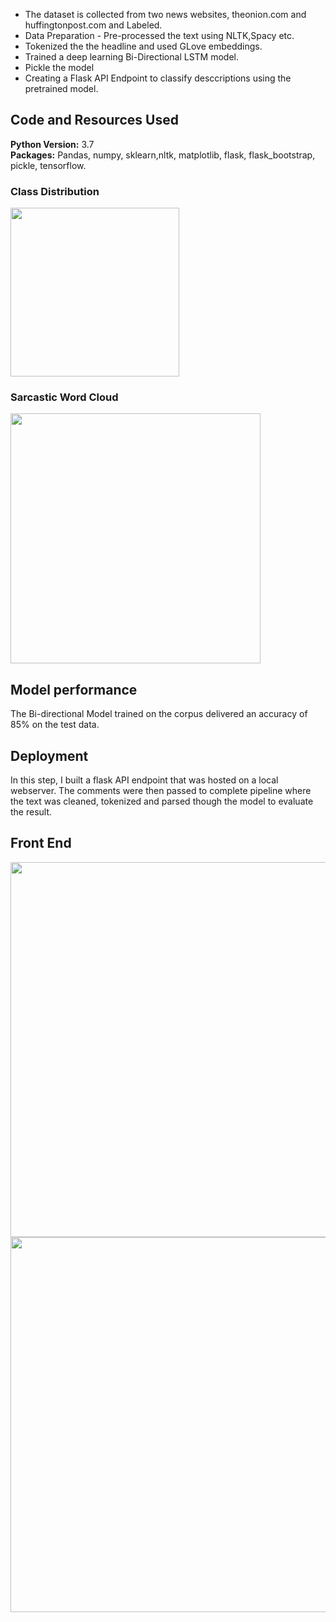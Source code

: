 * The dataset is collected from two news websites, theonion.com and huffingtonpost.com and Labeled.
* Data Preparation - Pre-processed the text using NLTK,Spacy etc.
* Tokenized the the headline and used GLove embeddings.
* Trained a deep learning Bi-Directional LSTM model.
* Pickle the model
* Creating a Flask API Endpoint to classify desccriptions using the pretrained model. 

## Code and Resources Used 
**Python Version:** 3.7  
**Packages:**  Pandas, numpy, sklearn,nltk, matplotlib, flask, flask_bootstrap, pickle, tensorflow. 

### Class Distribution
<img target="_blank" src="https://github.com/kalpesh22-21/NewsHeadline_Sarcasm_Detection/blob/main/Data%20Distribution.png" width=270>

### Sarcastic Word Cloud
<img target="_blank" src="https://github.com/kalpesh22-21/NewsHeadline_Sarcasm_Detection/blob/main/Sarcastic%20Word%20Cloud.png" width=400>


## Model performance
The Bi-directional Model trained on the corpus delivered an accuracy of 85% on the test data.

## Deployment
In this step, I built a flask API endpoint that was hosted on a local webserver.
The comments were then passed to complete pipeline where the text was cleaned, tokenized and parsed though the model to evaluate the result.

## Front End
<img target="_blank" src="https://github.com/kalpesh22-21/NewsHeadline_Sarcasm_Detection/blob/main/Front%20End.png" width=600>

<img target="_blank" src="https://github.com/kalpesh22-21/NewsHeadline_Sarcasm_Detection/blob/main/Prediction.png" width=600>
